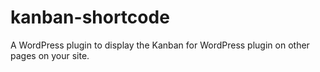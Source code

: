 # kanban-shortcode

A WordPress plugin to display the Kanban for WordPress plugin on other pages on your site.

